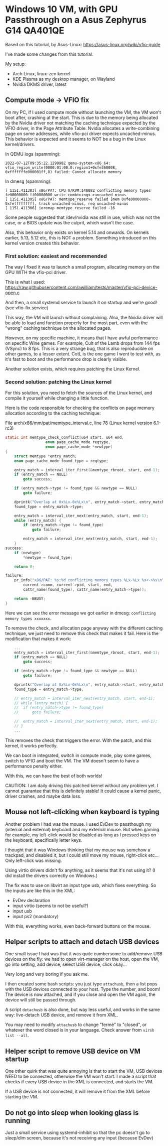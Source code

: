 # Windows 10 VM, with GPU Passthrough on a Asus Zephyrus G14 QA401QE
Based on this tutorial, by Asus-Linux: https://asus-linux.org/wiki/vfio-guide

I've made some changes from this tutorial.

My setup:
- Arch Linux, linux-zen kernel
- KDE Plasma as my desktop manager, on Wayland
- Nvidia DKMS driver, latest

## Compute mode -> VFIO fix
On my PC, if I used compute mode without launching the VM, the VM won't boot after, crashing at the start. This is due to the memory being allocated by the Nvidia driver not matching the caching technique expected by the VFIO driver, in the Page Attribute Table. Nvidia allocates a write-combining page on some addresses, while vfio-pci driver expects uncached-minus. This behavior is expected and it seems to NOT be a bug in the Linux kernel/drivers.

In QEMU logs (spamming):
```
2022-07-12T09:35:22.129998Z qemu-system-x86_64: vfio_region_write(0000:01:00.0:region1+0xfe360008, 0xfffffffe000001ff,8) failed: Cannot allocate memory
```

In dmesg (spamming):
```
[ 1151.411303] x86/PAT: CPU 0/KVM:148082 conflicting memory types fe00000000-ff00000000 write-combining<->uncached-minus
[ 1151.411305] x86/PAT: memtype_reserve failed [mem 0xfe00000000-0xfeffffffff], track uncached-minus, req uncached-minus
[ 1151.411306] ioremap memtype_reserve failed -16
```

Some people suggested that /dev/nvidia was still in use, which was not the case, or a BIOS update was the culprit, which wasn't the case.

Also, this behavior only exists on kernel 5.14 and onwards. On kernels earlier, 5.13, 5.12 etc, this is NOT a problem. Something introduced on this kernel version creates this behavior.

### First solution: easiest and recommended
The way I fixed it was to launch a small program, allocating memory on the GPU WITH the vfio-pci driver.

This is what I used: https://raw.githubusercontent.com/awilliam/tests/master/vfio-pci-device-open.c

And then, a small systemd service to launch it on startup and we're good! (see vfio-fix.service)

This way, the VM will launch without complaining. Also, the Nvidia driver will be able to load and function properly for the most part, even with the "wrong" caching technique on the allocated pages.

However, on my specific machine, it means that I have awful performance on specific Wine games. For example, Cult of the Lamb drops from 144 fps (VSync) to 8 fps. This is a very strange bug, that is also reproducible on other games, to a lesser extent. CotL is the one game I went to test with, as it's fast to boot and the performance drop is clearly visible.

Another solution exists, which requires patching the Linux Kernel.

### Second solution: patching the Linux kernel
For this solution, you need to fetch the sources of the Linux kernel, and compile it yourself while changing a little function.

Here is the code responsible for checking the conflicts on page memory allocation according to the caching technique:


File arch/x86/mm/pat/memtype_interval.c, line 78 (Linux kernel version 6.1-rc3)
```c
static int memtype_check_conflict(u64 start, u64 end,
				  enum page_cache_mode reqtype,
				  enum page_cache_mode *newtype)
{
	struct memtype *entry_match;
	enum page_cache_mode found_type = reqtype;

	entry_match = interval_iter_first(&memtype_rbroot, start, end-1);
	if (entry_match == NULL)
		goto success;

	if (entry_match->type != found_type && newtype == NULL)
		goto failure;

	dprintk("Overlap at 0x%Lx-0x%Lx\n", entry_match->start, entry_match->end);
	found_type = entry_match->type;

	entry_match = interval_iter_next(entry_match, start, end-1);
	while (entry_match) {
		if (entry_match->type != found_type)
			goto failure;

		entry_match = interval_iter_next(entry_match, start, end-1);
	}
success:
	if (newtype)
		*newtype = found_type;

	return 0;

failure:
	pr_info("x86/PAT: %s:%d conflicting memory types %Lx-%Lx %s<->%s\n",
		current->comm, current->pid, start, end,
		cattr_name(found_type), cattr_name(entry_match->type));

	return -EBUSY;
}
```

Here we can see the error message we got earlier in dmesg: `conflicting memory types xxxxxxx`.

To remove the check, and allocation page anyway with the different caching technique, we just need to remove this check that makes it fail. Here is the modification that makes it work:

```c
    ...
	entry_match = interval_iter_first(&memtype_rbroot, start, end-1);
	if (entry_match == NULL)
		goto success;

	if (entry_match->type != found_type && newtype == NULL)
		goto failure;

	dprintk("Overlap at 0x%Lx-0x%Lx\n", entry_match->start, entry_match->end);
	found_type = entry_match->type;

	// entry_match = interval_iter_next(entry_match, start, end-1);
	// while (entry_match) {
	// 	if (entry_match->type != found_type)
	// 		goto failure;

	// 	entry_match = interval_iter_next(entry_match, start, end-1);
	// }
    ...
```

This removes the check that triggers the error. With the patch, and this kernel, it works perfectly.

We can boot in integrated, switch in compute mode, play some games, switch to VFIO and boot the VM. The VM doesn't seem to have a performance penalty either.

With this, we can have the best of both worlds!

CAUTION: I am daily driving this patched kernel without any problem yet. I cannot guarantee that this is definitely stable! It could cause a kernel panic, driver crashes, and maybe data loss.

## Mouse not left-clicking when keyboard is typing
Another problem I had was the mouse. I used EvDev to passthough my (internal and external) keyboard and my external mouse. But when gaming for example, my left-click would be disabled as long as I pressed keys on the keyboard, specifically letter keys.

I thought that it was Windows thinking that my mouse was somehow a trackpad, and disabled it, but I could still move my mouse, right-click etc... Only left-click was missing.

Using virtio drivers didn't fix anything, as it seems that it's not using it? (I did install the drivers correctly on Windows.)

The fix was to use on libvirt an input type usb, which fixes everything. So the inputs are like this in the XML:

- EvDev declaration
- input virtio (seems to not be useful?)
- input usb
- input ps2 (mandatory)

With this, everything works, even back-forward buttons on the mouse.

## Helper scripts to attach and detach USB devices
One small issue I had was that it was quite cumbersome to add/remove USB devices on the fly: we had to open virt-manager on the host, open the VM, go into setting, add device, select USB device, click okay...

Very long and very boring if you ask me.

I then created some bash scripts: you just type `attachusb`, then a list pops with the USB devices connected to your host. Type the number, and boom! The device is now attached, and if you close and open the VM again, the device will still be passed through.

A script `detachusb` is also done, but way less useful, and works in the same way: live-detach  USB device, and remove it from XML.

You may need to modify `attachusb` to change "fermé" to "closed", or whatever the word closed is in your language. Check answer from `virsh list --all`.

## Helper script to remove USB device on VM startup
One other quirk that was quite annoying is that to start the VM, USB devices NEED to be connected, otherwise the VM won't start. I made a script that checks if every USB device in the XML is connected, and starts the VM.

If a USB device is not connected, it will remove it from the XML before starting the VM.

## Do not go into sleep when looking glass is running
Just a small service using systemd-inhibit so that the pc doesn't go to sleep/dim screen, because it's not receiving any input (because EvDev)
